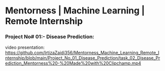 # **Mentorness | Machine Learning | Remote Internship**

### **Project No# 01:- Disease Prediction:**
video presentation: https://github.com/IrtizaZaidi356/Mentorness_Machine_Learning_Remote_Internship/blob/main/Project_No_01_Disease_Prediction/task_02_Disease_Prediction_Mentorness%20-%20Made%20with%20Clipchamp.mp4
